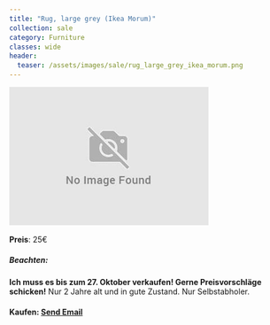 ```yaml
---
title: "Rug, large grey (Ikea Morum)"
collection: sale
category: Furniture
classes: wide
header: 
  teaser: /assets/images/sale/rug_large_grey_ikea_morum.png
---
```




<a href="">
  <img src="/assets/images/sale/rug_large_grey_ikea_morum.png" alt="Rug, large grey (Ikea Morum)">
</a>

**Preis**: 25€

##### Beachten:
**Ich muss es bis zum 27. Oktober verkaufen! Gerne Preisvorschläge schicken!**
Nur 2 Jahre alt und in gute Zustand.
Nur Selbstabholer.

#### Kaufen: <a href = "mailto:digitaldasler@gmail.com?subject=Rug, large grey (Ikea Morum)">Send Email</a>

